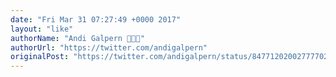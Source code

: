 ```yaml
---
date: "Fri Mar 31 07:27:49 +0000 2017"
layout: "like"
authorName: "Andi Galpern 🎸🎵🎹"
authorUrl: "https://twitter.com/andigalpern"
originalPost: "https://twitter.com/andigalpern/status/847712020027777026"
---
```

